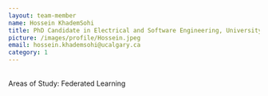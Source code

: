 ```yaml
---
layout: team-member
name: Hossein KhademSohi
title: PhD Candidate in Electrical and Software Engineering, University of Calgary
picture: /images/profile/Hossein.jpeg
email: hossein.khademsohi@ucalgary.ca
category: 1
---
```


<br/>
Areas of Study: Federated Learning
<br/>